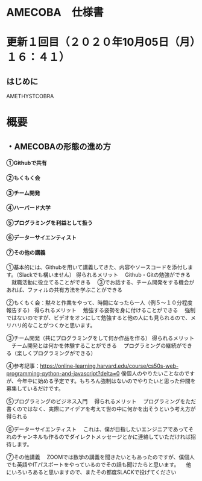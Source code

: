 # AMECOBA　仕様書 
# 更新１回目（２０２０年10月05日（月）１６：４１）

## はじめに
AMETHYSTCOBRA 

# 概要
## ・AMECOBAの形態の進め方
#### ①Githubで共有
#### ②もくもく会
#### ③チーム開発
#### ④ハーバード大学
#### ⑤プログラミングを利益として扱う
#### ⑥データーサイエンティスト
#### ⑦その他の講義


①基本的には、Githubを用いて講義してきた、内容やソースコードを添付します。（Slackでも構いません）
得られるメリット
　Github・Gitの勉強ができる
　就職活動に役立てることができる
　③でお話する、チーム開発をする機会があれば、ファィルの共有方法を学ぶことができる
 

②もくもく会：黙々と作業をやって、時間になったら一人（例５〜１０分程度報告する）
得られるメリット
　勉強する姿勢を身に付けることができる
　強制ではないのですが、ビデオをオンにして勉強すると他の人にも見られるので、メリハリ的なことがつくかと思います。
 
 

③チーム開発（共にプログラミングをして何か作品を作る）
得られるメリット
　チーム開発とは何かを体験することができる
　プログラミングの継続ができる（楽しくプログラミングができる）
 

④参考記事：https://online-learning.harvard.edu/course/cs50s-web-programming-python-and-javascript?delta=0
僕個人のやりたいことなのですが、今年中に始める予定です。もちろん強制はないのでやりたいと思った仲間を募集しているだけです。


⑤プログラミングのビジネス入門
　得られるメリット
　プログラミングをただ書くのではなく、実際にアイデアを考えて世の中に何かを出そうという考え方が得られる

⑥データーサイエンティスト
　これは、僕が目指したいエンジニアであってそれのチャンネルも作るのでダイレクトメッセージとかに連絡していただければ招待します。
 

⑦その他講義
　ZOOMでは数学の講義を聞きたいともあったのですが、僕個人でも英語やITパスポートをやっているのでその話も聞けたらと思います。
　他にいろいろあると思いますので、またその都度SLACKで投げてください
